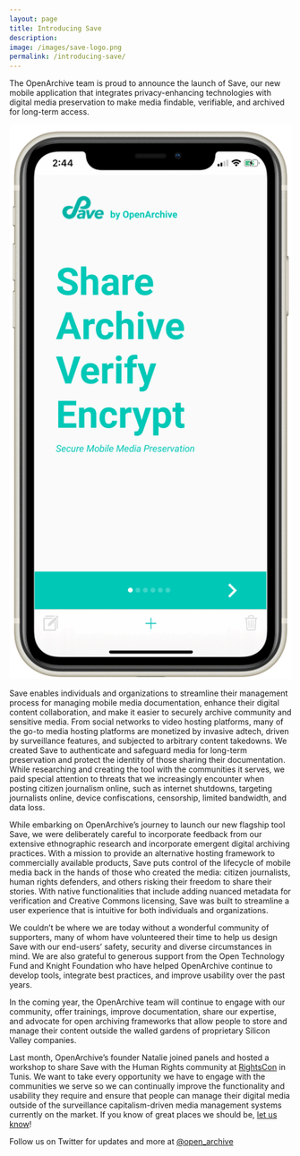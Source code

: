 ```yaml
---
layout: page
title: Introducing Save
description:
image: /images/save-logo.png
permalink: /introducing-save/
---
```


<p>The OpenArchive team is proud to announce the launch of <span class="appName">Save</span>, our new mobile application that integrates privacy-enhancing technologies with digital media preservation to make media findable, verifiable, and archived for long-term access.</p>

<img class="postInlineImage" src="/images/SAVE_phoneOnboarding.png"/>

<p><span class="appName">Save</span> enables individuals and organizations to streamline their management process for managing mobile media documentation, enhance their digital content collaboration, and make it easier to securely archive community and sensitive media. From social networks to video hosting platforms, many of the go-to media hosting platforms are monetized by invasive adtech, driven by surveillance features, and subjected to arbitrary content takedowns. We created <span class="appName">Save</span> to authenticate and safeguard media for long-term preservation and protect the identity of those sharing their documentation. While researching and creating the tool with the communities it serves, we paid special attention to threats that we increasingly encounter when posting citizen journalism online, such as internet shutdowns, targeting journalists online, device confiscations, censorship, limited bandwidth, and data loss.</p>

<p>While embarking on OpenArchive’s journey to launch our new flagship tool <span class="appName">Save</span>, we were deliberately careful to incorporate feedback from our extensive ethnographic research and incorporate emergent digital archiving practices. With a mission to provide an alternative hosting framework to commercially available products, <span class="appName">Save</span> puts control of the lifecycle of mobile media back in the hands of those who created the media: citizen journalists, human rights defenders, and others risking their freedom to share their stories. With native functionalities that include adding nuanced metadata for verification and Creative Commons licensing, <span class="appName">Save</span> was built to streamline a user experience that is intuitive for both individuals and organizations.</p>

<p>We couldn’t be where we are today without a wonderful community of supporters, many of whom have volunteered their time to help us design <span class="appName">Save</span> with our end-users’ safety, security and diverse circumstances in mind. We are also grateful to generous support from the Open Technology Fund and Knight Foundation who have helped OpenArchive continue to develop tools, integrate best practices, and improve usability over the past years.</p>

<p>In the coming year, the OpenArchive team will continue to engage with our community, offer trainings, improve documentation, share our expertise, and advocate for open archiving frameworks that allow people to store and manage their content outside the walled gardens of proprietary Silicon Valley companies.</p>

<p>Last month, OpenArchive’s founder Natalie joined panels and hosted a workshop to share <span class="appName">Save</span> with the Human Rights community at
<a href="https://rightscon.org/">RightsCon</a> in Tunis. We want to take every opportunity we have to engage with the communities we serve so we can continually improve the functionality and usability they require and ensure that people can manage their digital media outside of the surveillance capitalism-driven media management systems currently on the market. If you know of great places we should be, <a href="mailto:info@open-archive.org">let us know</a>!</p>

<p>Follow us on Twitter for updates and more at <a href="https://twitter.com/open_archive">@open_archive</a></p>
